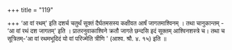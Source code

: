 +++
title = "119"

+++
‘आ वां रथम्' इति दशर्च चतुर्थं सूक्तं दैर्घतमसस्य कक्षीवत आर्षं जागतमाश्विनम् । तथा चानुकान्तम् - ‘आ वां रथं दश जागतम्' इति । प्रातरनुवाकाश्विने क्रतौ जागते छन्दसि इदं सूक्तम् आश्विनशस्त्रे च। तथा च सूत्रितम्-’आ वां रथमभूदिदं यो वां परिज्मेति त्रीणि ' (आश्व. श्रौ. ४. १५) इति ॥